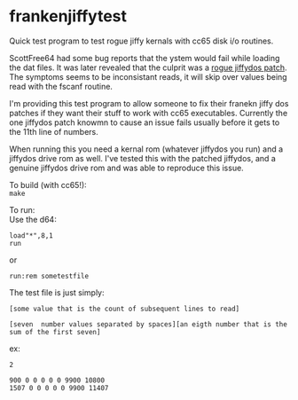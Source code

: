 # frankenjiffytest
Quick test program to test rogue jiffy kernals with cc65 disk i/o routines.

ScottFree64 had some bug reports that the ystem would fail while loading the dat files. It was later revealed that the culprit was a [rogue jiffydos patch](https://csdb.dk/release/?id=137938). The symptoms seems to be inconsistant reads, it will skip over values being read with the fscanf routine.   

I'm providing this test program to allow someone to fix their franekn jiffy dos patches if they want their stuff to work with cc65 executables.  Currently the one jiffydos patch knowmn to cause an issue fails usually before it gets to the 11th line of numbers.

When running this you need a kernal rom (whatever jiffydos you run) and a jiffydos drive rom as well. I've tested this with the patched jiffydos, and a genuine jiffydos drive rom and was able to reproduce this issue.  

To build (with cc65!):  
`make`

To run:  
Use the d64:
```
load"*",8,1
run
```
or  
```
run:rem sometestfile
```

The test file is just simply:
```
[some value that is the count of subsequent lines to read]

[seven  number values separated by spaces][an eigth number that is the sum of the first seven]
```
ex:
```
2

900 0 0 0 0 0 9900 10800
1507 0 0 0 0 0 9900 11407
```
